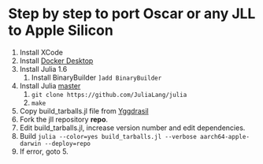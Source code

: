 # Step by step to port Oscar or any JLL to Apple Silicon

1. Install XCode
2. Install [Docker Desktop](https://www.docker.com/products/docker-desktop)
3. Install Julia 1.6
    1. Install BinaryBuilder `]add BinaryBuilder`
5. Install Julia [master](https://github.com/JuliaLang/julia)
    1. `git clone https://github.com/JuliaLang/julia`
    2. `make`
7. Copy build_tarballs.jl file from [Yggdrasil](https://github.com/JuliaPackaging/Yggdrasil)
8. Fork the jll repository **repo**.
9. Edit build_tarballs.jl, increase version number and edit dependencies.
10. Build `julia --color=yes build_tarballs.jl --verbose aarch64-apple-darwin --deploy=repo`
11. If error, goto 5.
